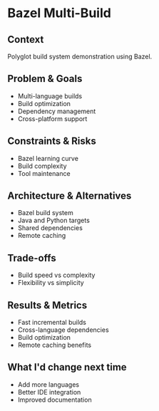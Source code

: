 # Bazel Multi-Build

## Context

Polyglot build system demonstration using Bazel.

## Problem & Goals

- Multi-language builds
- Build optimization
- Dependency management
- Cross-platform support

## Constraints & Risks

- Bazel learning curve
- Build complexity
- Tool maintenance

## Architecture & Alternatives

- Bazel build system
- Java and Python targets
- Shared dependencies
- Remote caching

## Trade-offs

- Build speed vs complexity
- Flexibility vs simplicity

## Results & Metrics

- Fast incremental builds
- Cross-language dependencies
- Build optimization
- Remote caching benefits

## What I'd change next time

- Add more languages
- Better IDE integration
- Improved documentation
